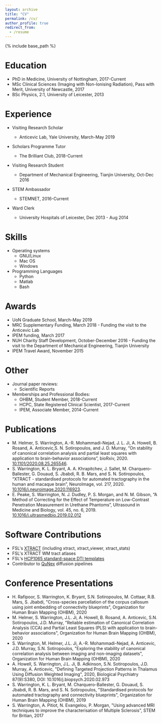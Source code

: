 ```yaml
---
layout: archive
title: "CV"
permalink: /cv/
author_profile: true
redirect_from:
  - /resume
---
```


{% include base_path %}

Education
======
* PhD in Medicine, University of Nottingham, 2017-Current
* MSc Clinical Sciences (Imaging with Non-Ionising Radiation), Pass with Merit, University of Newcastle, 2017
* BSc Physics, 2:1, University of Leicester, 2013


Experience
======
* Visiting Research Scholar
  * Anticevic Lab, Yale University, March-May 2019

* Scholars Programme Tutor
  * The Brilliant Club, 2018-Current

* Visiting Research Student
  * Department of Mechanical Engineering, Tianjin University, Oct-Dec 2016

* STEM Ambassador
  * STEMNET, 2016-Current

* Ward Clerk
  * University Hospitals of Leicester, Dec 2013 - Aug 2014



Skills
======
* Operating systems
  * GNU/Linux
  * Mac OS
  * Windows
* Programming Languages
  * Python
  * Matlab
  * Bash


Awards
======
* UoN Graduate School, March-May 2019
* MRC Supplementary Funding, March 2018 - Funding the visit to the Anticevic Lab
* IPEM funding, March 2017
* NUH Charity Staff Development, October-December 2016 - Funding the visit to the Department of Mechanical Engineering, Tianjin University
* IPEM Travel Award, November 2015


Other
======
* Journal paper reviews:
  * Scientific Reports
* Memberships and Professional Bodies:
  * OHBM, Student Member, 2018-Current
  * HCPC, State Registered Clinical Scientist, 2017-Current
  * IPEM, Associate Member, 2014-Current


Publications
======
* M. Helmer, S. Warrington, A.-R. Mohammadi-Nejad, J. L. Ji, A. Howell, B. Rosand, A. Anticevic,S. N. Sotiropoulos, and J. D. Murray, “On stability of canonical correlation analysis and partial least squares with application to brain-behavior associations”, bioRxiv, 2020. [10.1101/2020.08.25.265546](https://www.biorxiv.org/content/10.1101/2020.08.25.265546v1).
* S. Warrington, K. L. Bryant, A. A. Khrapitchev, J. Sallet, M. Charquero-Ballester, G. Douaud, S. Jbabdi, R. B. Mars, and S. N. Sotiropoulos, “XTRACT - standardised protocols for automated tractography in the human and macaque brain”, NeuroImage, vol. 217, 2020. [10.1016/j.neuroimage.2020.116923](https://www.sciencedirect.com/science/article/pii/S1053811920304092).
* E. Peake, S. Warrington, N. J. Dudley, P. S. Morgan, and N. M. Gibson, “A Method of Correcting for the Effect of Temperature on Low-Contrast Penetration Measurement in Urethane Phantoms”, Ultrasound in Medicine and Biology, vol. 45, no. 6, 2019. [10.1016/j.ultrasmedbio.2019.02.012](https://www.umbjournal.org/article/S0301-5629(19)30079-1/abstract)


Software Contributions
======
* FSL's [XTRACT](https://fsl.fmrib.ox.ac.uk/fsl/fslwiki/XTRACT) (including xtract, xtract_viewer, xtract_stats)
* FSL's XTRACT WM tract atlases
* FSL's [HCP1065 standard-space DTI templates](https://fsl.fmrib.ox.ac.uk/fsl/fslwiki/Atlases)
* Contributor to [QuNex](https://qunex.yale.edu/) diffusion pipelines


Conference Presentations
======

* H. Rafipoor, S. Warrington, K. Bryant, S.N. Sotiropoulos, M. Cottaar, R.B. Mars, S. Jbabdi, "Cross-species parcellation of the corpus callosum using joint embedding of connectivity blueprints", Organization for Human Brain Mapping (OHBM), 2020
* M. Helmer, S. Warrington, J.L. Ji, A. Howell, B. Rosand, A. Anticevic, S.N. Sotiropoulos, J.D. Murray, "Reliable estimation of Canonical Correlation Analysis (CCA) and Partial Least Squares (PLS) with application to brain-behavior associations", Organization for Human Brain Mapping (OHBM), 2020
* S. Warrington, M. Helmer, J.L. Ji, A.-R. Mohammadi-Nejad, A. Anticevic, J.D. Murray, S.N. Sotiropoulos, "Exploring the stability of canonical correlation analysis between imaging and non-imaging datasets", Organization for Human Brain Mapping (OHBM), 2020
* A. Howell, S. Warrington, J.L. Ji, B. Adkinson, S.N. Sotiropoulos, J.D. Murray, A. Anticevic, "Defining Targeted Projection Patterns in Thalamus Using Diffusion Weighted Imaging", 2020, Biological Psychiatry 87(9):S380, DOI: 10.1016/j.biopsych.2020.02.973
* S. Warrington, K. L. Bryant, M. Charquero-Ballester, G. Douaud, S. Jbabdi, R. B. Mars, and S. N. Sotiropoulos, "Standardised protocols for automated tractography and connectivity blueprints", Organization for Human Brain Mapping (OHBM), 2019
* S. Warrington, A. Pitiot, N. Evangelou, P. Morgan, "Using advanced MRI techniques to improve the characterisation of Multiple Sclerosis", STEM for Britian, 2017
